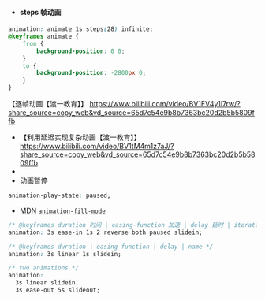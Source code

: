 - #### steps 帧动画
```css
animation: animate 1s steps(28) infinite;
@keyframes animate {
    from {
        background-position: 0 0;
    }
    to {
        background-position: -2800px 0;
    }
}
```
【逐帧动画【渡一教育】】 https://www.bilibili.com/video/BV1FV4y1i7rw/?share_source=copy_web&vd_source=65d7c54e9b8b7363bc20d2b5b5809ffb

- 【利用延迟实现复杂动画【渡一教育】】 https://www.bilibili.com/video/BV1tM4m1z7aJ/?share_source=copy_web&vd_source=65d7c54e9b8b7363bc20d2b5b5809ffb
- 
- 动画暂停
```css
animation-play-state: paused;
```

- [MDN](https://developer.mozilla.org/zh-CN/docs/Web/CSS/animation#%3Csingle-animation-fill-mode%3E) [`animation-fill-mode`](https://developer.mozilla.org/zh-CN/docs/Web/CSS/animation-fill-mode)
```css
/* @keyframes duration 时间 | easing-function 加速 | delay 延时 | iteration-count 次数 | direction 方向 | fill-mode 执行后样式 | play-state 启停 | name 桢动画名 */
animation: 3s ease-in 1s 2 reverse both paused slidein;

/* @keyframes duration | easing-function | delay | name */
animation: 3s linear 1s slidein;

/* two animations */
animation:
  3s linear slidein,
  3s ease-out 5s slideout;
```